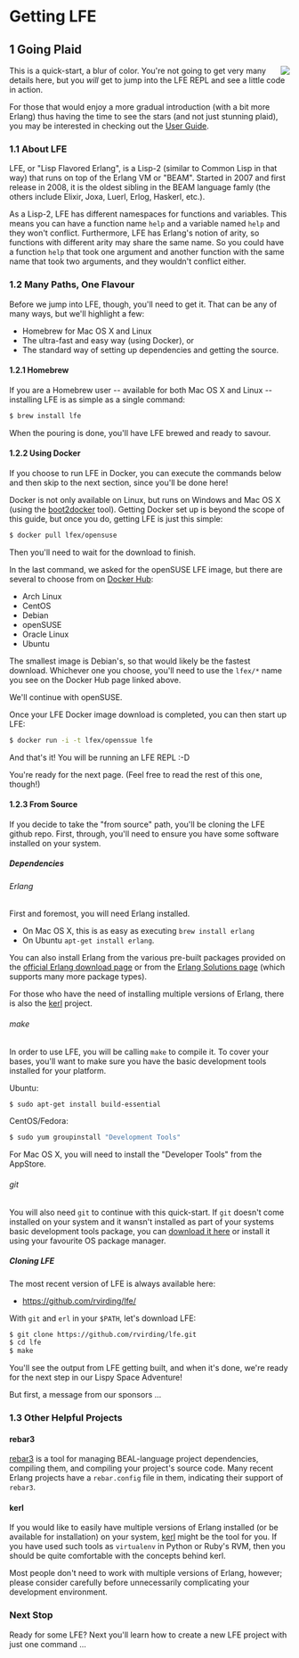 # Getting LFE


## 1 Going Plaid

<img src="https://raw.github.com/lfe/docs/master/images/plaid.jpg"
     style="float: right;">
This is a quick-start, a blur of color. You're not going to get very many
details here, but you *will* get to jump into the LFE REPL and see a little
code in action.

For those that would enjoy a more gradual introduction (with a bit more Erlang)
thus having the time to see the stars (and not just stunning plaid), you may be
interested in checking out the
<a href="http://docs.lfe.io/user-guide/intro/1.html">User Guide</a>.


### 1.1 About LFE

LFE, or "Lisp Flavored Erlang", is a Lisp-2 (similar to Common Lisp in that
way) that runs on top of the Erlang VM or "BEAM". Started in 2007 and first
release in 2008, it is the oldest sibling in the BEAM language famly
(the others include Elixir, Joxa, Luerl, Erlog, Haskerl, etc.).

As a Lisp-2, LFE has different namespaces for functions and variables. This
means you can have a function name ``help`` and a variable named ``help``
and they won't conflict. Furthermore, LFE has Erlang's notion of arity, so
functions with different arity may share the same name. So you could have
a function ``help`` that took one argument and another function with the
same name that took two arguments, and they wouldn't conflict either.


### 1.2 Many Paths, One Flavour

Before we jump into LFE, though, you'll need to get it. That can be any
of many ways, but we'll highlight a few:

 * Homebrew for Mac OS X and Linux
 * The ultra-fast and easy way (using Docker), or
 * The standard way of setting up dependencies and getting the source.


#### 1.2.1 Homebrew

If you are a Homebrew user -- available for both Mac OS X and Linux --
installing LFE is as simple as a single command:

```bash
$ brew install lfe
```

When the pouring is done, you'll have LFE brewed and ready to savour.

#### 1.2.2 Using Docker

If you choose to run LFE in Docker, you can execute the commands below and then
skip to the next section, since you'll be done here!

Docker is not only available on Linux, but runs on Windows and Mac OS X
(using the [boot2docker](http://boot2docker.io/) tool). Getting Docker
set up is beyond the scope of this guide, but once you do, getting LFE
is just this simple:

```bash
$ docker pull lfex/opensuse
```

Then you'll need to wait for the download to finish.

In the last command, we asked for the openSUSE LFE image, but there are several
to choose from on [Docker Hub](https://registry.hub.docker.com/repos/lfex/):

* Arch Linux
* CentOS
* Debian
* openSUSE
* Oracle Linux
* Ubuntu

The smallest image is Debian's, so that would likely be the fastest download.
Whichever one you choose, you'll need to use the ``lfex/*`` name you see
on the Docker Hub page linked above.

We'll continue with openSUSE.

Once your LFE Docker image download is completed, you can then start up LFE:

```bash
$ docker run -i -t lfex/openssue lfe
```

And that's it! You will be running an LFE REPL :-D

You're ready for the next page. (Feel free to read the rest of this one,
though!)


#### 1.2.3 From Source

If you decide to take the "from source" path, you'll be cloning the LFE github
repo. First, through, you'll need to ensure you have some software installed
on your system.


##### Dependencies

###### Erlang

First and foremost, you will need Erlang installed.

 * On Mac OS X, this is as easy as executing ```brew install erlang```
 * On Ubuntu ```apt-get install erlang```.

You can also install Erlang from the various pre-built packages
provided on the <a href="http://www.erlang.org/download.html">official Erlang
download page</a> or from the
<a href="https://www.erlang-solutions.com/downloads/download-erlang-otp">Erlang
Solutions page</a> (which supports many more package types).

For those who have the need of installing multiple versions of Erlang, there is
also the [kerl](https://github.com/spawngrid/kerl) project.

###### make

In order to use LFE, you will be calling ``make`` to compile it. To cover your
bases, you'll want to make sure you have the basic development tools installed
for your platform.

Ubuntu:

```bash
$ sudo apt-get install build-essential
```

CentOS/Fedora:

```bash
$ sudo yum groupinstall "Development Tools"
```

For Mac OS X, you will need to install the "Developer Tools" from the AppStore.

###### git

You will also need ``git`` to continue with this quick-start. If ``git`` doesn't come installed on your system and it wansn't installed as part of your systems basic development tools package, you can <a href="http://git-scm.com/downloads">download it here</a>
or install it using your favourite OS package manager.

##### Cloning LFE

The most recent version of LFE is always available here:
 * https://github.com/rvirding/lfe/

With ``git`` and ``erl`` in your ``$PATH``, let's download LFE:

```bash
$ git clone https://github.com/rvirding/lfe.git
$ cd lfe
$ make
```

You'll see the output from LFE getting built, and when it's done, we're ready for the next step in our Lispy Space Adventure!

But first, a message from our sponsors ...


### 1.3 Other Helpful Projects

#### rebar3

[rebar3](https://github.com/erlang/rebar3/) is a tool for managing BEAL-language project dependencies, compiling them, and
compiling your project's source code. Many recent Erlang projects have a
``rebar.config`` file in them, indicating their support of ``rebar3``.

#### kerl

If you would like to easily have multiple versions of Erlang installed (or be
available for installation) on your system,
[kerl](https://github.com/spawngrid/kerl) might be the tool for you. If
you have used such tools as ``virtualenv`` in Python or Ruby's RVM, then you
should be quite comfortable with the concepts behind kerl.

Most people don't need to work with multiple versions of Erlang, however;
please consider carefully before unnecessarily complicating your development
environment.


### Next Stop

Ready for some LFE? Next you'll learn how to create a new LFE project with
just one command ...


